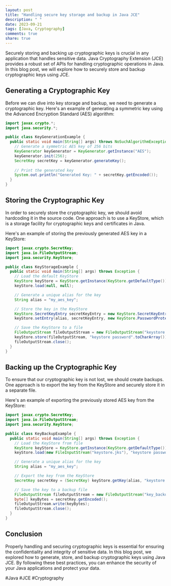 ```yaml
---
layout: post
title: "Handling secure key storage and backup in Java JCE"
description: " "
date: 2023-09-21
tags: [Java, Cryptography]
comments: true
share: true
---
```


Securely storing and backing up cryptographic keys is crucial in any application that handles sensitive data. Java Cryptography Extension (JCE) provides a robust set of APIs for handling cryptographic operations in Java. In this blog post, we will explore how to securely store and backup cryptographic keys using JCE.

## Generating a Cryptographic Key

Before we can dive into key storage and backup, we need to generate a cryptographic key. Here's an example of generating a symmetric key using the Advanced Encryption Standard (AES) algorithm:

```java
import javax.crypto.*;
import java.security.*;

public class KeyGenerationExample {
  public static void main(String[] args) throws NoSuchAlgorithmException {
    // Generate a symmetric AES key of 256 bits
    KeyGenerator keyGenerator = KeyGenerator.getInstance("AES");
    keyGenerator.init(256);
    SecretKey secretKey = keyGenerator.generateKey();
    
    // Print the generated key
    System.out.println("Generated Key: " + secretKey.getEncoded());
  }
}
```

## Storing the Cryptographic Key

In order to securely store the cryptographic key, we should avoid hardcoding it in the source code. One approach is to use a KeyStore, which is a storage facility for cryptographic keys and certificates in Java.

Here's an example of storing the previously generated AES key in a KeyStore:

```java
import javax.crypto.SecretKey;
import java.io.FileOutputStream;
import java.security.KeyStore;

public class KeyStorageExample {
  public static void main(String[] args) throws Exception {
    // Load the default KeyStore
    KeyStore keyStore = KeyStore.getInstance(KeyStore.getDefaultType());
    keyStore.load(null, null);

    // Generate a unique alias for the key
    String alias = "my_aes_key";

    // Store the key in the KeyStore
    KeyStore.SecretKeyEntry secretKeyEntry = new KeyStore.SecretKeyEntry(secretKey);
    keyStore.setEntry(alias, secretKeyEntry, new KeyStore.PasswordProtection("keystore password".toCharArray()));

    // Save the KeyStore to a file
    FileOutputStream fileOutputStream = new FileOutputStream("keystore.jks");
    keyStore.store(fileOutputStream, "keystore password".toCharArray());
    fileOutputStream.close();
  }
}
```

## Backing up the Cryptographic Key

To ensure that our cryptographic key is not lost, we should create backups. One approach is to export the key from the KeyStore and securely store it in a separate file.

Here's an example of exporting the previously stored AES key from the KeyStore:

```java
import javax.crypto.SecretKey;
import java.io.FileOutputStream;
import java.security.KeyStore;

public class KeyBackupExample {
  public static void main(String[] args) throws Exception {
    // Load the KeyStore from file
    KeyStore keyStore = KeyStore.getInstance(KeyStore.getDefaultType());
    keyStore.load(new FileInputStream("keystore.jks"), "keystore password".toCharArray());

    // Generate a unique alias for the key
    String alias = "my_aes_key";

    // Export the key from the KeyStore
    SecretKey secretKey = (SecretKey) keyStore.getKey(alias, "keystore password".toCharArray());

    // Save the key to a backup file
    FileOutputStream fileOutputStream = new FileOutputStream("key_backup.dat");
    byte[] keyBytes = secretKey.getEncoded();
    fileOutputStream.write(keyBytes);
    fileOutputStream.close();
  }
}
```

## Conclusion

Properly handling and securing cryptographic keys is essential for ensuring the confidentiality and integrity of sensitive data. In this blog post, we explored how to generate, store, and backup cryptographic keys using Java JCE. By following these best practices, you can enhance the security of your Java applications and protect your data.

#Java #JCE #Cryptography